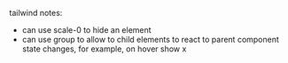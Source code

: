 

tailwind notes:
  - can use scale-0 to hide an element
  - can use group to allow to child elements to react to parent component state changes, for example, on hover show x